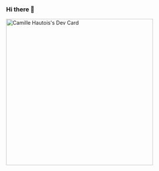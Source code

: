### Hi there 👋
<a href="https://app.daily.dev/DailyDevTips"><img src="https://github.com/Camille1993/Camille1993/blob/master/devcard.png" width="400" alt="Camille Hautois's Dev Card"/></a>
<!--
**Camille1993/Camille1993** is a ✨ _special_ ✨ repository because its `README.md` (this file) appears on your GitHub profile.

Here are some ideas to get you started:

- 🔭 I’m currently working on ...
- 🌱 I’m currently learning ...
- 👯 I’m looking to collaborate on ...
- 🤔 I’m looking for help with ...
- 💬 Ask me about ...
- 📫 How to reach me: ...
- 😄 Pronouns: ...
- ⚡ Fun fact: ...
-->
